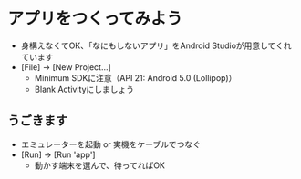 # アプリをつくってみよう

- 身構えなくてOK、「なにもしないアプリ」をAndroid Studioが用意してくれています
- [File] -> [New Project...]
  - Minimum SDKに注意（API 21: Android 5.0 (Lollipop)）
  - Blank Activityにしましょう


## うごきます

- エミュレーターを起動 or 実機をケーブルでつなぐ
- [Run] -> [Run 'app']
  - 動かす端末を選んで、待ってればOK

